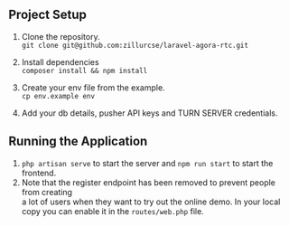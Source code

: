 ## Project Setup

1. Clone the repository.<br/>
`git clone git@github.com:zillurcse/laravel-agora-rtc.git`

2. Install dependencies<br/>
`composer install && npm install`

3. Create your env file from the example.<br/>
`cp env.example env`

4. Add your db details, pusher API keys and  TURN SERVER credentials.
   

## Running the Application

1. `php artisan serve` to start the server and `npm run start` to start the frontend.
2. Note that the register endpoint has been removed to prevent people from creating <br/> 
   a lot of users when they want to try out the online demo. In your local copy you can enable it in the `routes/web.php` file.
